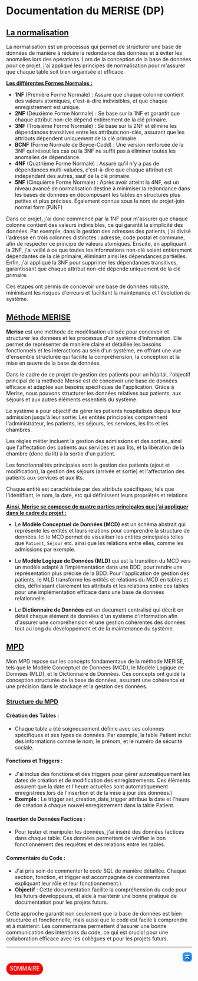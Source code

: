 # Documentation du MERISE (DP)

## <u>La normalisation</u>

La normalisation est un processus qui permet de structurer une base de données de manière à réduire la redondance des données et à éviter les anomalies lors des opérations. Lors de la conception de la base de données pour ce projet, j'ai appliqué les principes de normalisation pour m'assurer que chaque table soit bien organisée et efficace.

<u>**Les différentes Formes Normales :**</u>
- **1NF** (Première Forme Normale) : Assure que chaque colonne contient des valeurs atomiques, c'est-à-dire indivisibles, et que chaque enregistrement est unique.
- **2NF** (Deuxième Forme Normale) : Se base sur la 1NF et garantit que chaque attribut non-clé dépend entièrement de la clé primaire.
- **3NF** (Troisième Forme Normale) : Se base sur la 2NF et élimine les dépendances transitives entre les attributs non-clés, assurant que les attributs dépendent uniquement de la clé primaire.
- **BCNF** (Forme Normale de Boyce-Codd) : Une version renforcée de la 3NF qui résout les cas où la 3NF ne suffit pas à éliminer toutes les anomalies de dépendance.
- **4NF** (Quatrième Forme Normale) : Assure qu'il n'y a pas de dépendances multi-valuées, c'est-à-dire que chaque attribut est indépendant des autres, sauf de la clé primaire.
- **5NF** (Cinquième Forme Normale) : Après avoir atteint la 4NF, est un niveau avancé de normalisation destiné à minimiser la redondance dans les bases de données en décomposant les tables en structures plus petites et plus précises. Également connue sous le nom de projet-join normal form (PJNF)

Dans ce projet, j'ai donc commencé par la 1NF pour m'assurer que chaque colonne contient des valeurs indivisibles, ce qui garantit la simplicité des données. Par exemple, dans la gestion des adresses des patients, j'ai divisé l'adresse en trois colonnes distinctes : adresse, code postal et commune, afin de respecter ce principe de valeurs atomiques. Ensuite, en appliquant la 2NF, j'ai veillé à ce que toutes les informations non-clé soient entièrement dépendantes de la clé primaire, éliminant ainsi les dépendances partielles. Enfin, j'ai appliqué la 3NF pour supprimer les dépendances transitives, garantissant que chaque attribut non-clé dépende uniquement de la clé primaire.

Ces étapes ont permis de concevoir une base de données robuste, minimisant les risques d'erreurs et facilitant la maintenance et l'évolution du système.


## <u>Méthode MERISE</u>

**Merise** est une méthode de modélisation utilisée pour concevoir et structurer les données et les processus d'un système d'information. Elle permet de représenter de manière claire et détaillée les besoins fonctionnels et les interactions au sein d'un système, en offrant une vue d'ensemble structurée qui facilite la compréhension, la conception et la mise en œuvre de la base de données. 

Dans le cadre de ce projet de gestion des patients pour un hôpital, l'objectif principal de la méthode Merise est de concevoir une base de données efficace et adaptée aux besoins spécifiques de l'application. Grâce à Merise, nous pouvons structurer les données relatives aux patients, aux séjours et aux autres éléments essentiels du système. 

Le système a pour objectif de gérer les patients hospitalisés depuis leur admission jusqu'à leur sortie: Les entités principales comprennent l'administrateur, les patients, les séjours, les services, les lits et les chambres.

Les règles métier incluent la gestion des admissions et des sorties, ainsi que l'affectation des patients aux services et aux lits, et la libération de la chambre (donc du lit) à la sortie d'un patient.

Les fonctionnalités principales sont la gestion des patients (ajout et modification), la gestion des séjours (arrivée et sortie) et l'affectation des patients aux services et aux lits.

Chaque entité est caractérisée par des attributs spécifiques, tels que l'identifiant, le nom, la date, etc qui définissent leurs propriétés et relations

**<u>Ainsi, Merise se compose de quatre parties principales que j’ai appliquer dans le cadre du projet :</u>**


- Le **Modèle Conceptuel de Données (MCD)** est un schéma abstrait qui représente les entités et leurs relations pour comprendre la structure de données.  Ici le MCD permet de visualiser les entités principales telles que `Patient`, `Séjour` etc.  ainsi que les relations entre elles, comme les admissions par exemple.
 
- Le **Modèle Logique de Données (MLD)** qui est la transition du MCD vers un modèle adapté à l’implémentation dans une BDD, pour rendre une représentation plus précise de la BDD. Pour l'application de gestion des patients, le MLD transforme les entités et relations du MCD en tables et clés, définissant clairement les attributs et les relations entre ces tables pour une implémentation efficace dans une base de données relationnelle.

- Le **Dictionnaire de Données** est un document centralisé qui décrit en détail chaque élément de données d'un système d'information afin d'assurer une compréhension et une gestion cohérentes des données tout au long du développement et de la maintenance du système.

## <u>MPD</u>

Mon MPD repose sur les concepts fondamentaux de la méthode MERISE, tels que le Modèle Conceptuel de Données (MCD), le Modèle Logique de Données (MLD), et le Dictionnaire de Données. Ces concepts ont guidé la conception structurée de la base de données, assurant une cohérence et une précision dans le stockage et la gestion des données.

### <u>Structure du MPD</u>

#### Création des Tables :
- Chaque table a été soigneusement définie avec ses colonnes spécifiques et ses types de données. Par exemple, la table Patient inclut des informations comme le nom, le prénom, et le numéro de sécurité sociale.

#### Fonctions et Triggers :
- J'ai inclus des fonctions et des triggers pour gérer automatiquement les dates de création et de modification des enregistrements. Ces éléments assurent que la date et l'heure actuelles sont automatiquement enregistrées lors de l'insertion et de la mise à jour des données.\
- **Exemple** : Le trigger set_creation_date_trigger attribue la date et l'heure de création à chaque nouvel enregistrement dans la table Patient.

#### Insertion de Données Factices :
- Pour tester et manipuler les données, j'ai inséré des données factices dans chaque table. Ces données permettent de vérifier le bon fonctionnement des requêtes et des relations entre les tables.

#### Commentaire du Code :
- J'ai pris soin de commenter le code SQL de manière détaillée. Chaque section, fonction, et trigger est accompagnée de commentaires expliquant leur rôle et leur fonctionnement.\
- **Objectif** : Cette documentation facilite la compréhension du code pour les futurs développeurs, et aide à maintenir une bonne pratique de documentation pour les projets futurs.

Cette approche garantit non seulement que la base de données est bien structurée et fonctionnelle, mais aussi que le code est facile à comprendre et à maintenir. Les commentaires permettent d'assurer une bonne communication des intentions du code, ce qui est crucial pour une collaboration efficace avec les collègues et pour les projets futurs.

---
<!-- Bouton 'Retour vers le Sommaire' et Bouton 'Retour vers haut' du document -->
<div align="right">
    <a href="#mcd-modèle-logique-de-données">
        <img src="../../../img/image-docs/icon-vers-le-haut.png" alt="Retour vers le haut" style="width: 25px;" />
    </a>
</div>
<div align="left">
    <a href="/README.md">
        <img src="../../../img/image-docs/summary.png" alt="Retour vers le haut" style="width: 100px;" />
    </a>
</div>